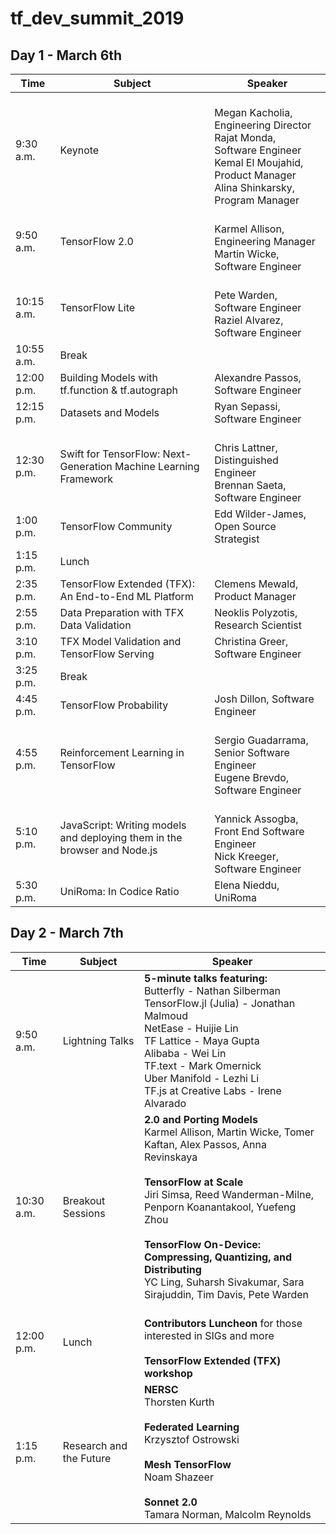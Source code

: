 # tf_dev_summit_2019
## Day 1 - March 6th
| Time | Subject | Speaker |
|---|---|---|
| 9:30 a.m.  | Keynote | </br>Megan Kacholia, Engineering Director </br>Rajat Monda, Software Engineer </br>Kemal El Moujahid, Product Manager </br>Alina Shinkarsky, Program Manager 
| 9:50 a.m.  |  TensorFlow 2.0  | </br>Karmel Allison, Engineering Manager </br>Martin Wicke, Software Engineer
| 10:15 a.m. |  TensorFlow Lite  | </br>Pete Warden, Software Engineer </br>Raziel Alvarez, Software Engineer 
| 10:55 a.m. | Break | |  
| 12:00 p.m. |  Building Models with tf.function & tf.autograph  | Alexandre Passos, Software Engineer  
| 12:15 p.m. | Datasets and Models  | Ryan Sepassi, Software Engineer 
| 12:30 p.m. | Swift for TensorFlow: Next-Generation Machine Learning Framework  | </br>Chris Lattner, Distinguished Engineer </br>Brennan Saeta, Software Engineer  
| 1:00 p.m. |  TensorFlow Community  | Edd Wilder-James, Open Source Strategist 
| 1:15 p.m. | Lunch | |
| 2:35 p.m. |  TensorFlow Extended (TFX): An End-to-End ML Platform  | Clemens Mewald, Product Manager 
| 2:55 p.m. |  Data Preparation with TFX Data Validation  | Neoklis Polyzotis, Research Scientist 
| 3:10 p.m. |   TFX Model Validation and TensorFlow Serving   | Christina Greer, Software Engineer 
| 3:25 p.m. |  Break  | 
| 4:45 p.m. |  TensorFlow Probability  | Josh Dillon, Software Engineer 
| 4:55 p.m. |  Reinforcement Learning in TensorFlow | </br>Sergio Guadarrama, Senior Software Engineer </br>Eugene Brevdo, Software Engineer  
| 5:10 p.m. |  JavaScript: Writing models and deploying them in the browser and Node.js  | </br>Yannick Assogba, Front End Software Engineer </br>Nick Kreeger, Software Engineer 
| 5:30 p.m. |  UniRoma: In Codice Ratio  | Elena Nieddu, UniRoma

## Day 2 - March 7th
| Time | Subject | Speaker |
|---|---|---|
 9:50 a.m.  | Lightning Talks | <b>5-minute talks featuring:</b> </br>Butterfly - Nathan Silberman</br>TensorFlow.jl (Julia) - Jonathan Malmoud</br>NetEase - Huijie Lin</br>TF Lattice - Maya Gupta</br>Alibaba - Wei Lin</br>TF.text - Mark Omernick</br>Uber Manifold - Lezhi Li</br>TF.js at Creative Labs - Irene Alvarado
10:30 a.m.  | Breakout Sessions | <b>2.0 and Porting Models</b></br>Karmel Allison, Martin Wicke, Tomer Kaftan, Alex Passos, Anna Revinskaya</br></br><b>TensorFlow at Scale</b></br>Jiri Simsa, Reed Wanderman-Milne, Penporn Koanantakool, Yuefeng Zhou</br></br><b>TensorFlow On-Device: Compressing, Quantizing, and Distributing</b></br>YC Ling, Suharsh Sivakumar, Sara Sirajuddin, Tim Davis, Pete Warden
12:00 p.m. |  Lunch | </br><b>Contributors Luncheon</b> for those interested in SIGs and more </br></br><b>TensorFlow Extended (TFX) workshop</b>
1:15 p.m. | Research and the Future   | <b>NERSC</b></br>Thorsten Kurth</br></br><b>Federated Learning</b></br>Krzysztof Ostrowski</br></br><b>Mesh TensorFlow</b></br>Noam Shazeer</br></br><b>Sonnet 2.0</b></br>Tamara Norman, Malcolm Reynolds